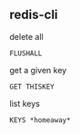 
## redis-cli

delete all 

``FLUSHALL``

get a given key

``GET THISKEY``

list keys

``KEYS *homeaway*``

